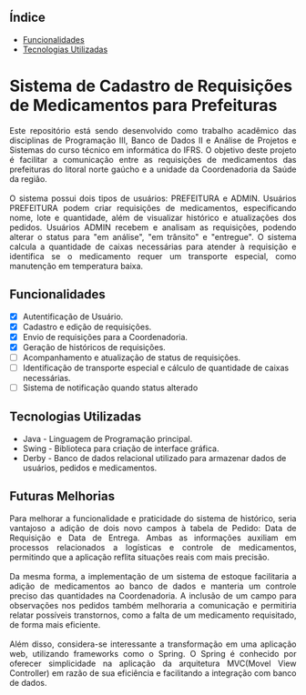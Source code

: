 ## Índice
- [Funcionalidades](#Funcionalidades)
- [Tecnologias Utilizadas](#TecnologiasUtilizadas)

# Sistema de Cadastro de Requisições de Medicamentos para Prefeituras
<p align="justify">Este repositório está sendo desenvolvido como trabalho acadêmico das disciplinas de Programação III, Banco de Dados II e Análise de Projetos e Sistemas do curso técnico em informática do IFRS. O objetivo deste projeto é facilitar a comunicação entre as requisições de medicamentos das prefeituras do litoral norte gaúcho e a unidade da Coordenadoria da Saúde da região.
<br> <br>
O sistema possui dois tipos de usuários: PREFEITURA e ADMIN. Usuários PREFEITURA podem criar requisições de medicamentos, especificando nome, lote e quantidade, além de visualizar histórico e atualizações dos pedidos. Usuários ADMIN recebem e analisam as requisições, podendo alterar o status para "em análise", "em trânsito" e "entregue". O sistema calcula a quantidade de caixas necessárias para atender à requisição e identifica se o medicamento requer um transporte especial, como manutenção em temperatura baixa. </p>

## Funcionalidades
- [x] Autentificação de Usuário.
- [x] Cadastro e edição de requisições.
- [x] Envio de requisições para a Coordenadoria.
- [x] Geração de históricos de requisições.
- [ ] Acompanhamento e atualização de status de requisições.
- [ ] Identificação de transporte especial e cálculo de quantidade de caixas necessárias.
- [ ] Sistema de notificação quando status alterado

## Tecnologias Utilizadas
- Java - Linguagem de Programação principal.
- Swing - Biblioteca para criação de interface gráfica.
- Derby - Banco de dados relacional utilizado para armazenar dados de usuários, pedidos e medicamentos.

## Futuras Melhorias
<p align="justify">Para melhorar a funcionalidade e praticidade do sistema de histórico, seria vantajoso a adição de dois novo campos à tabela de Pedido: Data de Requisição e Data de Entrega. Ambas as informações auxiliam em processos relacionados a logísticas e controle de medicamentos, permitindo que a aplicação reflita situações reais com mais precisão.
<br><br>
Da mesma forma, a implementação de um sistema de estoque facilitaria a adição de medicamentos ao banco de dados e manteria um controle preciso das quantidades na Coordenadoria. A inclusão de um campo para observações nos pedidos também melhoraria a comunicação e permitiria relatar possíveis transtornos, como a falta de um medicamento requisitado, de forma mais eficiente.
<br><br>
Além disso, considera-se interessante a transformação em uma aplicação web, utilizando frameworks como o Spring. O Spring é conhecido por oferecer simplicidade na aplicação da arquitetura MVC(Movel View Controller) em razão de sua eficiência e facilitando a integração com banco de dados. </p>

